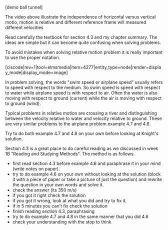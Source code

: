 
[demo ball tunnel]

The video above illustrate the independence of horizontal versus vertical motio, motion is relative and different reference frame will measured different velocities

Read carefully the textbook for section 4.3 and my chapter summary. The ideas are simple but it can become quite confusing when solving problems. 

To avoid mistakes when solving relative motion problem it is really important to use the proper notation. 

[ciscode|rev=1|tool=elmsmedia|item=4277|entity_type=node|render=display_mode|display_mode=image]

<lrndesign-sidenote label="Instructor Note" icon="bookmark" bg-color="#c2e5f2">
In problem solving, the words "swim speed or airplane speed"  usually refers to speed with respect to the medium. So swim speed is speed with respect to water while airplane speed is with respect to air. Often the water is also moving with respect to ground (current) while the air is moving with respect to ground (wind). 
</lrndesign-sidenote>

Typical problems in relative motion are crossing a river and distinguishing between the velocity relative to water and velocity relative to ground. These are very similar problems to the airplane problem example 4.7 and 4.8. 

Try to do both example 4.7 and 4.8 on your own before looking at Knight's solution. 

Section 4.3 is a great place to do careful reading as we discussed in week 1B "Reading and Studying Methods". The method is as follows. 


* first read section 4.3 before example 4.6 and paraphrase it in your mind (write notes on paper). 
* try to do example 4.6 on your own without looking at the solution (block it with a piece of paper or take a picture of just the question) and rewrite the question in your own words and solve it.  
* check the answer (its 350 m/s)
* if you got it right check the solution
* if you got it wrong, look at what you did and try to fix it.
* if in 5 minutes you can't fix check the solution
* finish reading section 4.3, paraphrasing
* try to do example 4.7 and 4.8 in the same manner that you did 4.6
* check your understanding with the stop to think 